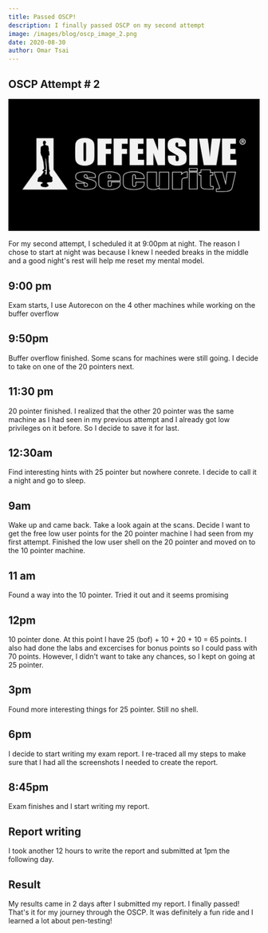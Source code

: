 ```yaml
---
title: Passed OSCP!
description: I finally passed OSCP on my second attempt
image: /images/blog/oscp_image_2.png
date: 2020-08-30
author: Omar Tsai
---
```


## OSCP Attempt \# 2

![OSCP image](/images/blog/oscp_image_2.png)

For my second attempt, I scheduled it at 9:00pm at night. The reason I chose to start at night was because I knew I needed breaks in the middle and a good night's rest will help me reset my mental model.

## 9:00 pm

Exam starts, I use Autorecon on the 4 other machines while working on the buffer overflow

## 9:50pm

Buffer overflow finished. Some scans for machines were still going. I decide to take on one of the 20 pointers next.

## 11:30 pm

20 pointer finished. I realized that the other 20 pointer was the same machine as I had seen in my previous attempt and I already got low privileges on it before. So I decide to save it for last.

## 12:30am

Find interesting hints with 25 pointer but nowhere conrete. I decide to call it a night and go to sleep.

## 9am

Wake up and came back. Take a look again at the scans. Decide I want to get the free low user points for the 20 pointer machine I had seen from my first attempt. Finished the low user shell on the 20 pointer and moved on to the 10 pointer machine.

## 11 am

Found a way into the 10 pointer. Tried it out and it seems promising

## 12pm

10 pointer done. At this point I have 25 (bof) + 10 + 20 + 10 = 65 points. I also had done the labs and excercises for bonus points so I could pass with 70 points. However, I didn't want to take any chances, so I kept on going at 25 pointer.

## 3pm

Found more interesting things for 25 pointer. Still no shell.

## 6pm

I decide to start writing my exam report. I re-traced all my steps to make sure that I had all the screenshots I needed to create the report.

## 8:45pm

Exam finishes and I start writing my report.

## Report writing

I took another 12 hours to write the report and submitted at 1pm the following day.

## Result

My results came in 2 days after I submitted my report. I finally passed! That's it for my journey through the OSCP. It was definitely a fun ride and I learned a lot about pen-testing!
